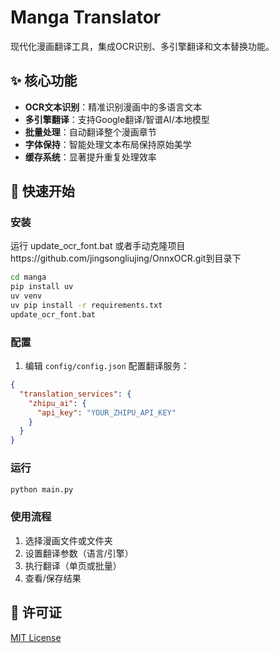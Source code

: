 # Manga Translator

现代化漫画翻译工具，集成OCR识别、多引擎翻译和文本替换功能。

## ✨ 核心功能
- **OCR文本识别**：精准识别漫画中的多语言文本
- **多引擎翻译**：支持Google翻译/智谱AI/本地模型
- **批量处理**：自动翻译整个漫画章节
- **字体保持**：智能处理文本布局保持原始美学
- **缓存系统**：显著提升重复处理效率

## 🚀 快速开始

### 安装

运行 update_ocr_font.bat
或者手动克隆项目https://github.com/jingsongliujing/OnnxOCR.git到目录下

```bash
cd manga
pip install uv
uv venv
uv pip install -r requirements.txt
update_ocr_font.bat
```

### 配置
1. 编辑 `config/config.json` 配置翻译服务：
```json
{
  "translation_services": {
    "zhipu_ai": {
      "api_key": "YOUR_ZHIPU_API_KEY"
    }
  }
}
```

### 运行
```bash
python main.py
```

### 使用流程
1. 选择漫画文件或文件夹
2. 设置翻译参数（语言/引擎）
3. 执行翻译（单页或批量）
4. 查看/保存结果

## 📄 许可证
[MIT License](LICENSE)
